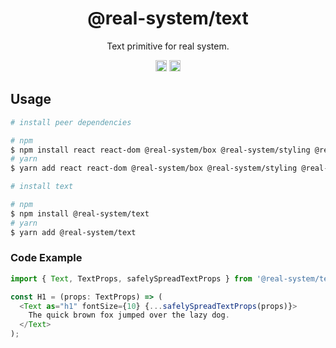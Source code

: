 <h1 align="center">@real-system/text</h1>
<p align="center">Text primitive for real system.</p>
<p align="center">
<a href="https://www.npmjs.com/package/@real-system/text"><img src="https://badgen.net/npm/v/@real-system/text?label=&icon=npm&color=blue" alt="npm version" height="18"/></a>
<a href="https://www.npmjs.com/package/@real-system/text"><img src="https://badgen.net/bundlephobia/min/@real-system/text" alt="minified size" height="18"/></a>
</p>

## Usage

```bash
# install peer dependencies

# npm
$ npm install react react-dom @real-system/box @real-system/styling @real-system/theme @real-system/utils
# yarn
$ yarn add react react-dom @real-system/box @real-system/styling @real-system/theme @real-system/utils

# install text

# npm
$ npm install @real-system/text
# yarn
$ yarn add @real-system/text
```

### Code Example

```typescript
import { Text, TextProps, safelySpreadTextProps } from '@real-system/text';

const H1 = (props: TextProps) => (
  <Text as="h1" fontSize={10} {...safelySpreadTextProps(props)}>
    The quick brown fox jumped over the lazy dog.
  </Text>
);

```
